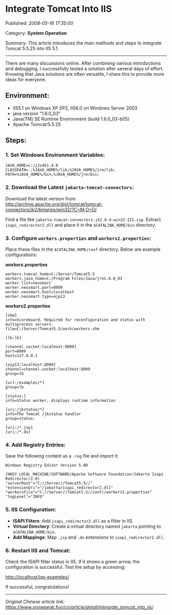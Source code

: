 # Integrate Tomcat Into IIS

Published: *2008-05-16 17:35:00*

Category: __System Operation__

Summary: This article introduces the main methods and steps to integrate Tomcat 5.5.25 into IIS 5.1.

---------

There are many discussions online. After combining various introductions and debugging, I successfully tested a solution after several days of effort. Knowing that Java solutions are often versatile, I share this to provide more ideas for everyone.

## Environment:

- IIS5.1 on Windows XP SP2, IIS6.0 on Windows Server 2003
- java version "1.6.0_03"
- Java(TM) SE Runtime Environment (build 1.6.0_03-b05)
- Apache Tomcat/5.5.25

## Steps:

### 1. Set Windows Environment Variables:

```plaintext
JAVA_HOME=c:/j2sdk1.4.0
CLASSPATH=.;%JAVA_HOME%/lib;%JAVA_HOME%/jre/lib;
PATH=%JAVA_HOME%/bin;%JAVA_HOME%/jre/bin;
```

### 2. Download the Latest `jakarta-tomcat-connectors`:

Download the latest version from:
<http://archive.apache.org/dist/tomcat/tomcat-connectors/jk2/binaries/win32/?C=M;O=D/>

Find a file like `jakarta-tomcat-connectors-jk2.0.4-win32-IIS.zip`. Extract `isapi_redirector2.dll` and place it in the `$CATALINA_HOME/bin` directory.

### 3. Configure `workers.properties` and `workers2.properties`:

Place these files in the `$CATALINA_HOME/conf` directory. Below are example configurations:

**workers.properties**

```properties
workers.tomcat_home=C:/Server/Tomcat5.5
workers.java_home=C:/Program Files/Java/jre1.6.0_03
worker.list=neosmart
worker.neosmart.port=8009
worker.neosmart.host=localhost
worker.neosmart.type=ajp13
```

**workers2.properties**

```properties
[shm]
info=Scoreboard. Required for reconfiguration and status with multiprocess servers.
file=C:/Server/Tomcat5.5/work/workers.shm

[lb:lb]

[channel.socket:localhost:8009]
port=8009
host=127.0.0.1

[ajp13:localhost:8009]
channel=channel.socket:localhost:8009
group=lb

[uri:/examples/*]
group=lb

[status:]
info=Status worker, displays runtime information

[uri:/jkstatus/*]
info=The Tomcat /jkstatus handler
group=status:

[uri:/*.jsp]
[uri:/*.do]
```

### 4. Add Registry Entries:

Save the following content as a `.reg` file and import it:

```reg
Windows Registry Editor Version 5.00

[HKEY_LOCAL_MACHINE/SOFTWARE/Apache Software Foundation/Jakarta Isapi Redirector/2.0]
"serverRoot"="C://Server//Tomcat5.5//"
"extensionUri"="/jakarta/isapi_redirector2.dll"
"workersFile"="C://Server//Tomcat5.5//conf//workers2.properties"
"logLevel"="INFO"
```

### 5. IIS Configuration:

- **ISAPI Filters**: Add `isapi_redirector2.dll` as a filter in IIS.
- **Virtual Directory**: Create a virtual directory named `jakarta` pointing to `$CATALINA_HOME/bin`.
- **Add Mappings**: Map `.jsp` and `.do` extensions to `isapi_redirector2.dll`.

### 6. Restart IIS and Tomcat:

Check the ISAPI filter status in IIS. If it shows a green arrow, the configuration is successful. Test the setup by accessing:

<http://localhost/jsp-examples/>

If successful, congratulations!

---
*Original Chinese article link: https://www.snowpeak.fun/cn/article/detail/integrate_tomcat_into_iis/*
